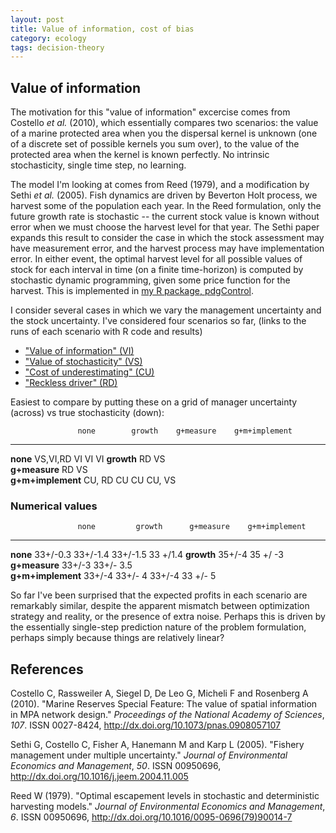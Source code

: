 ```yaml
---
layout: post
title: Value of information, cost of bias
category: ecology
tags: decision-theory  
---
```



## Value of information

The motivation for this "value of information" excercise comes from Costello _et al._ (2010),
which essentially compares two scenarios: the value of a marine protected area when you the 
dispersal kernel is unknown (one of a discrete set of possible kernels you sum over), to the
value of the protected area when the kernel is known perfectly.  No intrinsic stochasticity,
single time step, no learning. 

The model I'm looking at comes from Reed (1979), and a modification by Sethi _et al._ (2005).
Fish dynamics are driven by Beverton Holt process, we harvest some of the population each year.
In the Reed formulation, only the future growth rate is stochastic -- the current stock value
is known without error when we must choose the harvest level for that year. The Sethi paper 
expands this result to consider the case in which the stock assessment may have measurement
error, and the harvest process may have implementation error. In either event, the optimal
harvest level for all possible values of stock for each interval in time (on a finite time-horizon)
is computed by stochastic dynamic programming, given some price function for the harvest.
This is implemented in [my R package, pdgControl](https://github.com/cboettig/pdg-control).

I consider several cases in which we vary the management uncertainty and the stock uncertainty.
I've considered four scenarios so far, (links to the runs of each scenario with R code and results)

- ["Value of information" (VI)](https://github.com/cboettig/pdg_control/blob/e501e219ddae177804751f289355510a8c5fc88a/inst/examples/value_of_information.md)
- ["Value of stochasticity" (VS)](https://github.com/cboettig/pdg_control/blob/e501e219ddae177804751f289355510a8c5fc88a/inst/examples/value_of_stochasticity.md)
- ["Cost of underestimating" (CU)](https://github.com/cboettig/pdg_control/blob/e501e219ddae177804751f289355510a8c5fc88a/inst/examples/cost_of_underestimating.md)
- ["Reckless driver" (RD)](https://github.com/cboettig/pdg_control/blob/cfe87046bb29122b4e624459b63e4df5db34118d/inst/examples/reckless_driver.md)

Easiest to compare by putting these on a grid of manager uncertainty (across) vs true stochasticity (down):

                   none        growth    g+measure    g+m+implement
-----------        ----------  --------  -----------  -------------
**none**            VS,VI,RD     VI         VI        VI
**growth**           RD          VS                   
**g+measure**        RD                     VS        
**g+m+implement**   CU, RD       CU         CU        CU, VS



### Numerical values

                   none         growth      g+measure    g+m+implement
-----------        -----------  ----------  -----------  -------------
**none**            33+/-0.3      33+/-1.4     33+/-1.5  33 +/1.4
**growth**           35+/-4       35 +/ -3               
**g+measure**        33+/-3                  33+/- 3.5   
**g+m+implement**    33+/-4       33+/- 4      33+/-4    33 +/- 5

So far I've been surprised that the expected profits in each scenario are remarkably similar, despite the apparent mismatch between optimization strategy and reality, or the presence of extra noise. Perhaps this is driven by the essentially single-step prediction nature of the problem formulation, perhaps simply because things are relatively linear? 


References
----------

Costello C, Rassweiler A, Siegel D, De Leo G, Micheli F and
Rosenberg A (2010). "Marine Reserves Special Feature: The
value of spatial information in MPA network design." _Proceedings
of the National Academy of Sciences_, *107*. ISSN 0027-8424, 
http://dx.doi.org/10.1073/pnas.0908057107

Sethi G, Costello C, Fisher A, Hanemann M and Karp L (2005).
"Fishery management under multiple uncertainty." _Journal of
Environmental Economics and Management_, *50*. ISSN 00950696,
http://dx.doi.org/10.1016/j.jeem.2004.11.005

Reed W (1979). "Optimal escapement levels in stochastic and
deterministic harvesting models." _Journal of Environmental
Economics and Management_, *6*. ISSN 00950696, 
http://dx.doi.org/10.1016/0095-0696(79)90014-7




